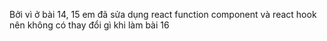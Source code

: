 Bởi vì ở bài 14, 15 em đã sửa dụng react function component và react hook nên không có thay đổi gì khi làm bài 16
